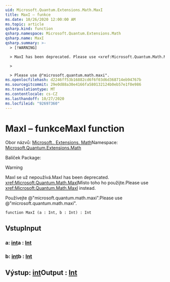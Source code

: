 ```yaml
---
uid: Microsoft.Quantum.Extensions.Math.MaxI
title: MaxI – funkce
ms.date: 10/26/2020 12:00:00 AM
ms.topic: article
qsharp.kind: function
qsharp.namespace: Microsoft.Quantum.Extensions.Math
qsharp.name: MaxI
qsharp.summary: >-
  > [!WARNING]

  > MaxI has been deprecated. Please use <xref:Microsoft.Quantum.Math.MaxI> instead.

  >

  > Please use @"microsoft.quantum.math.maxi".
ms.openlocfilehash: d2246ff53b16882cd6f6f03d6d368714eb94767b
ms.sourcegitcommit: 29e0d88a30e4166fa580132124b0eb57e1f0e986
ms.translationtype: MT
ms.contentlocale: cs-CZ
ms.lasthandoff: 10/27/2020
ms.locfileid: "92697360"
---
```

# <a name="maxi-function"></a><span data-ttu-id="f2225-102">MaxI – funkce</span><span class="sxs-lookup"><span data-stu-id="f2225-102">MaxI function</span></span>

<span data-ttu-id="f2225-103">Obor názvů: [Microsoft.. Extensions. Math](xref:Microsoft.Quantum.Extensions.Math)</span><span class="sxs-lookup"><span data-stu-id="f2225-103">Namespace: [Microsoft.Quantum.Extensions.Math](xref:Microsoft.Quantum.Extensions.Math)</span></span>

<span data-ttu-id="f2225-104">Balíček [](https://nuget.org/packages/)</span><span class="sxs-lookup"><span data-stu-id="f2225-104">Package: [](https://nuget.org/packages/)</span></span>


> [!WARNING]
> <span data-ttu-id="f2225-105">MaxI se už nepoužívá.</span><span class="sxs-lookup"><span data-stu-id="f2225-105">MaxI has been deprecated.</span></span> <span data-ttu-id="f2225-106"><xref:Microsoft.Quantum.Math.MaxI>Místo toho ho použijte.</span><span class="sxs-lookup"><span data-stu-id="f2225-106">Please use <xref:Microsoft.Quantum.Math.MaxI> instead.</span></span>
>
> <span data-ttu-id="f2225-107">Používejte @"microsoft.quantum.math.maxi".</span><span class="sxs-lookup"><span data-stu-id="f2225-107">Please use @"microsoft.quantum.math.maxi".</span></span>



```qsharp
function MaxI (a : Int, b : Int) : Int
```


## <a name="input"></a><span data-ttu-id="f2225-108">Vstup</span><span class="sxs-lookup"><span data-stu-id="f2225-108">Input</span></span>

### <a name="a--int"></a><span data-ttu-id="f2225-109">a: [int](xref:microsoft.quantum.lang-ref.int)</span><span class="sxs-lookup"><span data-stu-id="f2225-109">a : [Int](xref:microsoft.quantum.lang-ref.int)</span></span>




### <a name="b--int"></a><span data-ttu-id="f2225-110">b: [int](xref:microsoft.quantum.lang-ref.int)</span><span class="sxs-lookup"><span data-stu-id="f2225-110">b : [Int](xref:microsoft.quantum.lang-ref.int)</span></span>





## <a name="output--int"></a><span data-ttu-id="f2225-111">Výstup: [int](xref:microsoft.quantum.lang-ref.int)</span><span class="sxs-lookup"><span data-stu-id="f2225-111">Output : [Int](xref:microsoft.quantum.lang-ref.int)</span></span>

